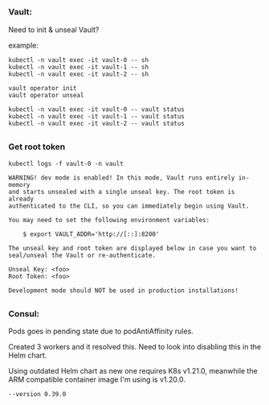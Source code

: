 ##

### Vault:

Need to init & unseal Vault?


example:
```
kubectl -n vault exec -it vault-0 -- sh
kubectl -n vault exec -it vault-1 -- sh
kubectl -n vault exec -it vault-2 -- sh

vault operator init
vault operator unseal

kubectl -n vault exec -it vault-0 -- vault status
kubectl -n vault exec -it vault-1 -- vault status
kubectl -n vault exec -it vault-2 -- vault status
```


##

### Get root token


`kubectl logs -f vault-0 -n vault`

```
WARNING! dev mode is enabled! In this mode, Vault runs entirely in-memory
and starts unsealed with a single unseal key. The root token is already
authenticated to the CLI, so you can immediately begin using Vault.

You may need to set the following environment variables:

    $ export VAULT_ADDR='http://[::]:8200'

The unseal key and root token are displayed below in case you want to
seal/unseal the Vault or re-authenticate.

Unseal Key: <foo>
Root Token: <foo>

Development mode should NOT be used in production installations!
```

##

### Consul: 

Pods goes in pending state due to podAntiAffinity rules.

Created 3 workers and it resolved this. Need to look into disabling this in the Helm chart.

Using outdated Helm chart as new one requires K8s v1.21.0, meanwhile the ARM compatible container image I'm using is v1.20.0.

`--version 0.39.0`

